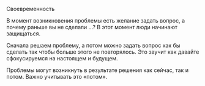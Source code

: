Своевременность

В момент возникновения проблемы есть желание задать вопрос, а почему раньше вы не сделали …? В этот момент люди начинают защищаться.

Сначала решаем проблему, а потом можно задать вопрос как бы сделать так чтобы больше этого не повторялось. Это звучит как давайте сфокусируемся на настоящем и будущем.

Проблемы могут возникнуть в результате решения как сейчас, так и потом. Важно учитывать это «потом».